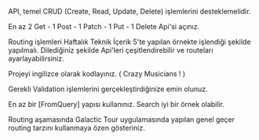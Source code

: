 API, temel CRUD (Create, Read, Update, Delete) işlemlerini desteklemelidir.

En az 2 Get - 1 Post - 1 Patch - 1 Put - 1 Delete Api'si açınız.

Routing işlemleri Haftalık Teknik İçerik 5'te yapılan örnekte işlendiği şekilde yapılmalı. Dilediğiniz şekilde Api'leri çeşitlendirebilir ve routeları ayarlayabilirsiniz.

Projeyi ingilizce olarak kodlayınız. ( Crazy Musicians ! )

Gerekli Validation işlemlerini gerçekleştirdiğinize emin olunuz.

En az bir [FromQuery] yapısı kullanınız. Search iyi bir örnek olabilir.

Routing aşamasında Galactic Tour uygulamasında yapılan genel geçer routing tarzını kullanmaya özen gösteriniz.
